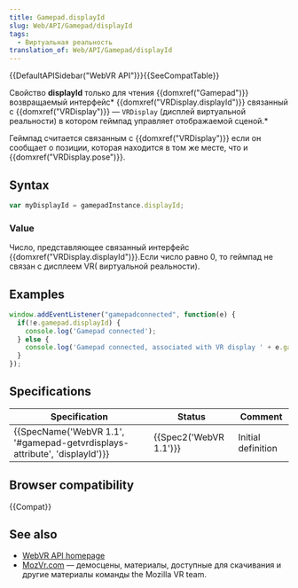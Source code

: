 ```yaml
---
title: Gamepad.displayId
slug: Web/API/Gamepad/displayId
tags:
  - Виртуальная реальность
translation_of: Web/API/Gamepad/displayId
---
```


{{DefaultAPISidebar("WebVR API")}}{{SeeCompatTable}}

Свойство **displayId** только для чтения {{domxref("Gamepad")}} возвращаемый интерфейс* {{domxref("VRDisplay.displayId")}} связанный с {{domxref("VRDisplay")}} — `VRDisplay` (дисплей виртуальной реальности) в котором геймпад управляет отображаемой сценой.*

Геймпад считается связанным с {{domxref("VRDisplay")}} если он сообщает о позиции, которая находится в том же месте, что и {{domxref("VRDisplay.pose")}}.

## Syntax

```js
var myDisplayId = gamepadInstance.displayId;
```

### Value

Число, представляющее связанный интерфейс {{domxref("VRDisplay.displayId")}}.Если число равно 0, то геймпад не связан с дисплеем VR( виртуальной реальности).

## Examples

```js
window.addEventListener("gamepadconnected", function(e) {
  if(!e.gamepad.displayId) {
    console.log('Gamepad connected');
  } else {
    console.log('Gamepad connected, associated with VR display ' + e.gamepad.displayId);
  }
});
```

## Specifications

| Specification                                                                                        | Status                       | Comment            |
| ---------------------------------------------------------------------------------------------------- | ---------------------------- | ------------------ |
| {{SpecName('WebVR 1.1', '#gamepad-getvrdisplays-attribute', 'displayId')}} | {{Spec2('WebVR 1.1')}} | Initial definition |

## Browser compatibility

{{Compat}}

## See also

- [WebVR API homepage](/ru/docs/Web/API/WebVR_API)
- [MozVr.com](http://mozvr.com/) — демосцены, материалы, доступные для скачивания и другие материалы команды the Mozilla VR team.
